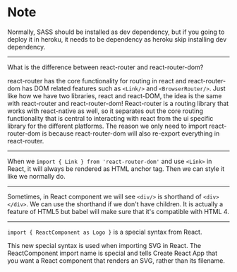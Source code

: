 # Note

Normally, SASS should be installed as dev dependency, but if you going to deploy it in heroku, it needs to be dependency as heroku skip installing dev dependency.

---

<!-- +++++++++++++++++++++++++++++++++++++++++++++++++++++++++++++ -->

What is the difference between react-router and react-router-dom?

react-router has the core functionality for routing in react and react-router-dom has DOM related features such as `<Link/>` and `<BrowserRouter/>`. Just like how we have two libraries, react and react-DOM, the idea is the same with react-router and react-router-dom! React-router is a routing library that works with react-native as well, so it separates out the core routing functionality that is central to interacting with react from the ui specific library for the different platforms. The reason we only need to import react-router-dom is because react-router-dom will also re-export everything in react-router.

---

<!-- +++++++++++++++++++++++++++++++++++++++++++++++++++++++++++++ -->

When we `import { Link } from 'react-router-dom'` and use `<Link>` in React, it will always be rendered as HTML anchor tag. Then we can style it like we normally do.

---

<!-- +++++++++++++++++++++++++++++++++++++++++++++++++++++++++++++ -->

Sometimes, in React component we will see `<div/>` is shorthand of `<div></div>`.
We can use the shorthand if we don't have children. It is actually a feature of HTML5 but babel will make sure that it's compatible with HTML 4.

---

<!-- +++++++++++++++++++++++++++++++++++++++++++++++++++++++++++++ -->

 `import { ReactComponent as Logo }` is a special syntax from React.

This new special syntax is used when importing SVG in React. The ReactComponent import name is special and tells Create React App that you want a React component that renders an SVG, rather than its filename.
